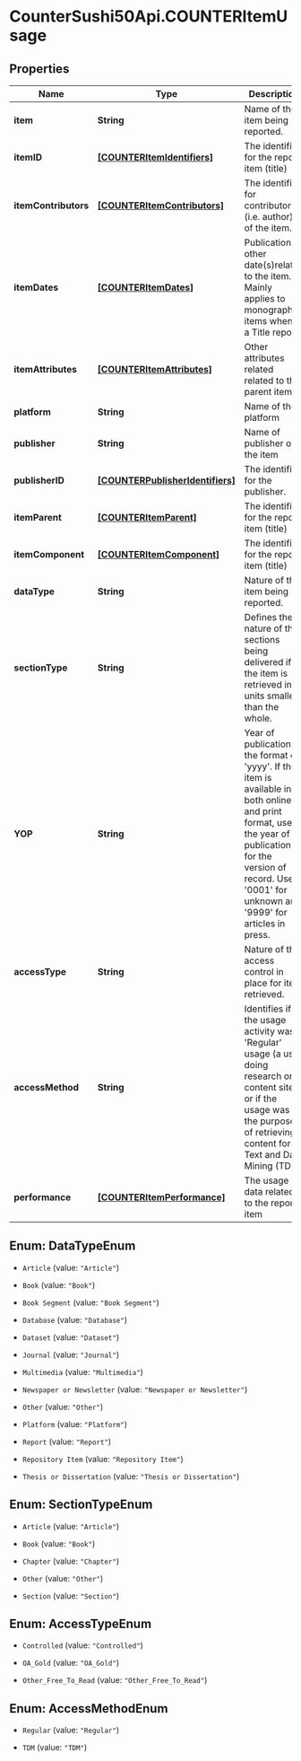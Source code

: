 # CounterSushi50Api.COUNTERItemUsage

## Properties
Name | Type | Description | Notes
------------ | ------------- | ------------- | -------------
**item** | **String** | Name of the item being reported. | 
**itemID** | [**[COUNTERItemIdentifiers]**](COUNTERItemIdentifiers.md) | The identifier for the report item (title) | [optional] 
**itemContributors** | [**[COUNTERItemContributors]**](COUNTERItemContributors.md) | The identifier for contributor (i.e. author) of the item. | [optional] 
**itemDates** | [**[COUNTERItemDates]**](COUNTERItemDates.md) | Publication or other date(s)related to the item. Mainly applies to monographic items when in a Title report. | [optional] 
**itemAttributes** | [**[COUNTERItemAttributes]**](COUNTERItemAttributes.md) | Other attributes related related to the parent item. | [optional] 
**platform** | **String** | Name of the platform | 
**publisher** | **String** | Name of publisher of the item | 
**publisherID** | [**[COUNTERPublisherIdentifiers]**](COUNTERPublisherIdentifiers.md) | The identifier for the publisher. | [optional] 
**itemParent** | [**[COUNTERItemParent]**](COUNTERItemParent.md) | The identifier for the report item (title) | [optional] 
**itemComponent** | [**[COUNTERItemComponent]**](COUNTERItemComponent.md) | The identifier for the report item (title) | [optional] 
**dataType** | **String** | Nature of the item being reported. | 
**sectionType** | **String** | Defines the nature of the sections being delivered if the item is retrieved in units smaller than the whole. | [optional] 
**YOP** | **String** | Year of publication in the format of &#39;yyyy&#39;.  If the item is available in both online and print format, use the year of publication for the version of record. Use &#39;0001&#39; for unknown and &#39;9999&#39; for articles in press. | [optional] 
**accessType** | **String** | Nature of the access control in place for item retrieved. | [optional] 
**accessMethod** | **String** | Identifies if the usage activity was &#39;Regular&#39; usage (a user doing research on a content site) or if the usage was for the purpose of retrieving content for Text and Data Mining (TDM) | [optional] 
**performance** | [**[COUNTERItemPerformance]**](COUNTERItemPerformance.md) | The usage data related to the report item | 


<a name="DataTypeEnum"></a>
## Enum: DataTypeEnum


* `Article` (value: `"Article"`)

* `Book` (value: `"Book"`)

* `Book Segment` (value: `"Book Segment"`)

* `Database` (value: `"Database"`)

* `Dataset` (value: `"Dataset"`)

* `Journal` (value: `"Journal"`)

* `Multimedia` (value: `"Multimedia"`)

* `Newspaper or Newsletter` (value: `"Newspaper or Newsletter"`)

* `Other` (value: `"Other"`)

* `Platform` (value: `"Platform"`)

* `Report` (value: `"Report"`)

* `Repository Item` (value: `"Repository Item"`)

* `Thesis or Dissertation` (value: `"Thesis or Dissertation"`)




<a name="SectionTypeEnum"></a>
## Enum: SectionTypeEnum


* `Article` (value: `"Article"`)

* `Book` (value: `"Book"`)

* `Chapter` (value: `"Chapter"`)

* `Other` (value: `"Other"`)

* `Section` (value: `"Section"`)




<a name="AccessTypeEnum"></a>
## Enum: AccessTypeEnum


* `Controlled` (value: `"Controlled"`)

* `OA_Gold` (value: `"OA_Gold"`)

* `Other_Free_To_Read` (value: `"Other_Free_To_Read"`)




<a name="AccessMethodEnum"></a>
## Enum: AccessMethodEnum


* `Regular` (value: `"Regular"`)

* `TDM` (value: `"TDM"`)




